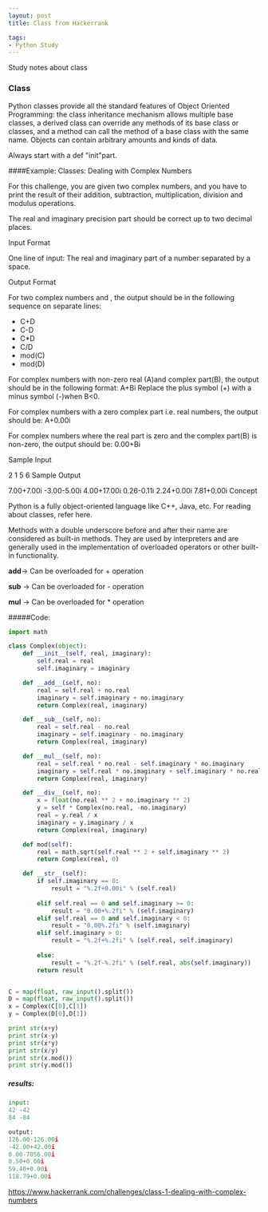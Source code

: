 ```yaml
---
layout: post
title: Class from Hackerrank

tags: 
- Python Study
---
```

Study notes about class
### Class

Python classes provide all the standard features of Object Oriented Programming: the class inheritance mechanism allows multiple base classes, a derived class can override any methods of its base class or classes, and a method can call the method of a base class with the same name. Objects can contain arbitrary amounts and kinds of data.

Always start with a def "init"part.

####Example:
Classes: Dealing with Complex Numbers

For this challenge, you are given two complex numbers, and you have to print the result of their addition, subtraction, multiplication, division and modulus operations.

The real and imaginary precision part should be correct up to two decimal places.

Input Format

One line of input: The real and imaginary part of a number separated by a space.

Output Format

For two complex numbers  and , the output should be in the following sequence on separate lines:

* C+D
* C-D
* C*D
* C/D
* mod(C)
* mod(D)
 
For complex numbers with non-zero real (A)and complex part(B), the output should be in the following format: 
A+Bi
Replace the plus symbol (+) with a minus symbol  (-)when B<0.

For complex numbers with a zero complex part i.e. real numbers, the output should be: 
A+0.00i

For complex numbers where the real part is zero and the complex part(B) is non-zero, the output should be:
0.00+Bi

Sample Input

2 1
5 6
Sample Output

7.00+7.00i
-3.00-5.00i
4.00+17.00i
0.26-0.11i
2.24+0.00i
7.81+0.00i
Concept

Python is a fully object-oriented language like C++, Java, etc. For reading about classes, refer here. 

Methods with a double underscore before and after their name are considered as built-in methods. They are used by interpreters and are generally used in the implementation of overloaded operators or other built-in functionality. 

__add__-> Can be overloaded for + operation

__sub__ -> Can be overloaded for - operation

__mul__ -> Can be overloaded for * operation

#####Code:

``` python
import math

class Complex(object):
    def __init__(self, real, imaginary):
        self.real = real
        self.imaginary = imaginary

    def __add__(self, no):
        real = self.real + no.real
        imaginary = self.imaginary + no.imaginary
        return Complex(real, imaginary)

    def __sub__(self, no):
        real = self.real - no.real
        imaginary = self.imaginary - no.imaginary
        return Complex(real, imaginary)

    def __mul__(self, no):
        real = self.real * no.real - self.imaginary * no.imaginary
        imaginary = self.real * no.imaginary + self.imaginary * no.real
        return Complex(real, imaginary)

    def __div__(self, no):
        x = float(no.real ** 2 + no.imaginary ** 2)
        y = self * Complex(no.real, -no.imaginary)
        real = y.real / x
        imaginary = y.imaginary / x
        return Complex(real, imaginary)

    def mod(self):
        real = math.sqrt(self.real ** 2 + self.imaginary ** 2)
        return Complex(real, 0)

    def __str__(self):
        if self.imaginary == 0:
            result = "%.2f+0.00i" % (self.real)
            
        elif self.real == 0 and self.imaginary >= 0:
            result = "0.00+%.2fi" % (self.imaginary)
        elif self.real == 0 and self.imaginary < 0:
            result = "0.00%.2fi" % (self.imaginary)   
        elif self.imaginary > 0:
            result = "%.2f+%.2fi" % (self.real, self.imaginary)
            
        else:
            result = "%.2f-%.2fi" % (self.real, abs(self.imaginary))
        return result


C = map(float, raw_input().split())
D = map(float, raw_input().split())
x = Complex(C[0],C[1])
y = Complex(D[0],D[1])

print str(x+y)
print str(x-y)
print str(x*y)
print str(x/y)
print str(x.mod())
print str(y.mod())
```
##### results:

``` python
input:
42 -42
84 -84

output:
126.00-126.00i
-42.00+42.00i
0.00-7056.00i
0.50+0.00i
59.40+0.00i
118.79+0.00i
```
<https://www.hackerrank.com/challenges/class-1-dealing-with-complex-numbers>